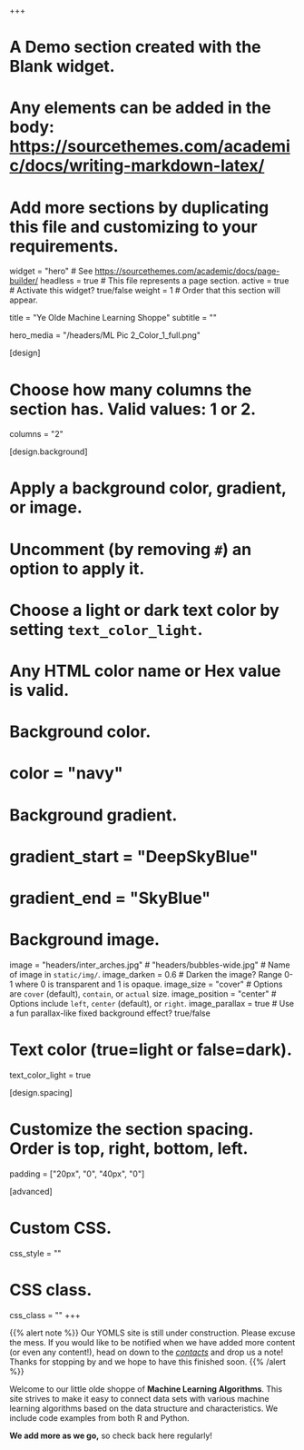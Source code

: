 +++
# A Demo section created with the Blank widget.
# Any elements can be added in the body: https://sourcethemes.com/academic/docs/writing-markdown-latex/
# Add more sections by duplicating this file and customizing to your requirements.

widget = "hero"  # See https://sourcethemes.com/academic/docs/page-builder/
headless = true  # This file represents a page section.
active = true  # Activate this widget? true/false
weight = 1  # Order that this section will appear.

title = "Ye Olde Machine Learning Shoppe"
subtitle = ""

hero_media = "/headers/ML Pic 2_Color_1_full.png"

[design]
  # Choose how many columns the section has. Valid values: 1 or 2.
  columns = "2"

[design.background]
  # Apply a background color, gradient, or image.
  #   Uncomment (by removing `#`) an option to apply it.
  #   Choose a light or dark text color by setting `text_color_light`.
  #   Any HTML color name or Hex value is valid.

  # Background color.
  # color = "navy"
  
  # Background gradient.
  # gradient_start = "DeepSkyBlue"
  # gradient_end = "SkyBlue"
  
  # Background image.
  image = "headers/inter_arches.jpg" # "headers/bubbles-wide.jpg"  # Name of image in `static/img/`.
  image_darken = 0.6  # Darken the image? Range 0-1 where 0 is transparent and 1 is opaque.
  image_size = "cover"  #  Options are `cover` (default), `contain`, or `actual` size.
  image_position = "center"  # Options include `left`, `center` (default), or `right`.
  image_parallax = true  # Use a fun parallax-like fixed background effect? true/false

  # Text color (true=light or false=dark).
  text_color_light = true

[design.spacing]
  # Customize the section spacing. Order is top, right, bottom, left.
  padding = ["20px", "0", "40px", "0"]

[advanced]
 # Custom CSS. 
 css_style = ""
 
 # CSS class.
 css_class = ""
+++

{{% alert note %}}
Our YOMLS site is still under construction. Please excuse the mess. If you would like to be notified when we have added more content (or even any content!), head on down to the [*contacts*](#contact) and drop us a note! Thanks for stopping by and we hope to have this finished soon.
{{% /alert %}}

Welcome to our little olde shoppe of **Machine Learning Algorithms**. This site strives to make it easy to connect data sets with various machine learning algorithms based on the data structure and characteristics. We include code examples from both R and Python.  


**We add more as we go,** so check back here regularly!

